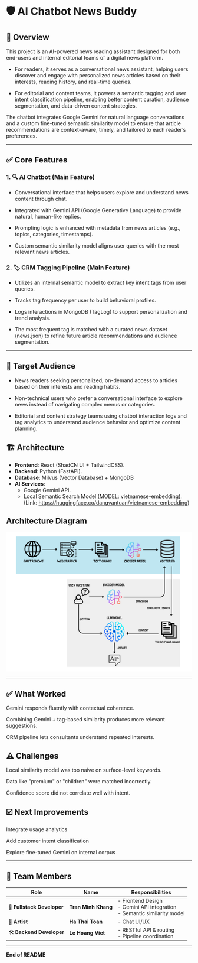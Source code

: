 # 🛡️ AI Chatbot News Buddy

## 📌 Overview
This project is an AI-powered news reading assistant designed for both end-users and internal editorial teams of a digital news platform.

- For readers, it serves as a conversational news assistant, helping users discover and engage with personalized news articles based on their interests, reading history, and real-time queries.

- For editorial and content teams, it powers a semantic tagging and user intent classification pipeline, enabling better content curation, audience segmentation, and data-driven content strategies.

The chatbot integrates Google Gemini for natural language conversations and a custom fine-tuned semantic similarity model to ensure that article recommendations are context-aware, timely, and tailored to each reader’s preferences.

---

## ✅ Core Features

### 1. 🔍 AI Chatbot (Main Feature)

- Conversational interface that helps users explore and understand news content through chat.

- Integrated with Gemini API (Google Generative Language) to provide natural, human-like replies.

- Prompting logic is enhanced with metadata from news articles (e.g., topics, categories, timestamps).

- Custom semantic similarity model aligns user queries with the most relevant news articles.

### 2. 🏷️ CRM Tagging Pipeline (Main Feature)

- Utilizes an internal semantic model to extract key intent tags from user queries.

- Tracks tag frequency per user to build behavioral profiles.

- Logs interactions in MongoDB (TagLog) to support personalization and trend analysis.

- The most frequent tag is matched with a curated news dataset (news.json) to refine future article recommendations and audience segmentation.

---

## 🎯 Target Audience

- News readers seeking personalized, on-demand access to articles based on their interests and reading habits.

- Non-technical users who prefer a conversational interface to explore news instead of navigating complex menus or categories.

- Editorial and content strategy teams using chatbot interaction logs and tag analytics to understand audience behavior and optimize content planning.

## 🏗️ Architecture

- **Frontend**: React (ShadCN UI + TailwindCSS).
- **Backend**: Python (FastAPI).
- **Database**: Milvus (Vector Database) + MongoDB
- **AI Services**:
  - Google Gemini API.
  - Local Semantic Search Model (MODEL: vietnamese-embedding). (Link: https://huggingface.co/dangvantuan/vietnamese-embedding)

## Architecture Diagram ##
  ![Architecture Diagram](../pictures/architecture.png)

---

## ✅ What Worked

Gemini responds fluently with contextual coherence.

Combining Gemini + tag-based similarity produces more relevant suggestions.

CRM pipeline lets consultants understand repeated interests.

## ⚠️ Challenges

Local similarity model was too naive on surface-level keywords.

Data like "premium" or "children" were matched incorrectly.

Confidence score did not correlate well with intent.

## ☑️ Next Improvements

Integrate usage analytics

Add customer intent classification

Explore fine-tuned Gemini on internal corpus

---

## 👥 Team Members

| Role               | Name             | Responsibilities                                                                 |
|--------------------|------------------|----------------------------------------------------------------------------------|
| 🧠 **Fullstack Developer** | **Tran Minh Khang** | - Frontend Design<br>- Gemini API integration<br>- Semantic similarity model |
| 🎨 **Artist** | **Ha Thai Toan**   | - Chat UI/UX<br>
| 🛠️ **Backend Developer** | **Le Hoang Viet**   | - RESTful API & routing<br>- Pipeline coordination    |

---

**End of README**

